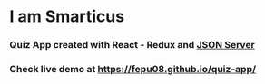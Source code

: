 # I am Smarticus
### Quiz App created with React - Redux and [JSON Server](https://github.com/typicode/json-server)
### Check live demo at https://fepu08.github.io/quiz-app/
